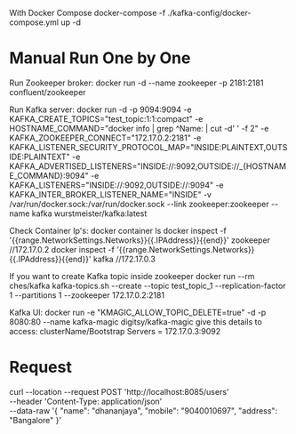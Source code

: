 
With Docker Compose
docker-compose -f ./kafka-config/docker-compose.yml up -d

Manual Run One by One
============================
Run Zookeeper broker: 
docker run -d --name zookeeper -p 2181:2181 confluent/zookeeper

Run Kafka server: 
docker run -d -p 9094:9094 -e KAFKA_CREATE_TOPICS="test_topic:1:1:compact" -e HOSTNAME_COMMAND="docker info | grep ^Name: | cut -d' ' -f 2" -e KAFKA_ZOOKEEPER_CONNECT="172.17.0.2:2181" -e KAFKA_LISTENER_SECURITY_PROTOCOL_MAP="INSIDE:PLAINTEXT,OUTSIDE:PLAINTEXT" -e KAFKA_ADVERTISED_LISTENERS="INSIDE://:9092,OUTSIDE://_{HOSTNAME_COMMAND}:9094" -e KAFKA_LISTENERS="INSIDE://:9092,OUTSIDE://:9094" -e KAFKA_INTER_BROKER_LISTENER_NAME="INSIDE" -v /var/run/docker.sock:/var/run/docker.sock --link zookeeper:zookeeper --name kafka wurstmeister/kafka:latest

Check Container Ip's: 
docker container ls
docker inspect -f '{{range.NetworkSettings.Networks}}{{.IPAddress}}{{end}}' zookeeper //172.17.0.2
docker inspect -f '{{range.NetworkSettings.Networks}}{{.IPAddress}}{{end}}' kafka //172.17.0.3


If you want to create Kafka topic inside zookeeper
docker run --rm ches/kafka kafka-topics.sh --create --topic test_topic_1 --replication-factor 1 --partitions 1 --zookeeper 172.17.0.2:2181

Kafka UI: 
docker run -e "KMAGIC_ALLOW_TOPIC_DELETE=true" -d -p 8080:80 --name kafka-magic digitsy/kafka-magic
give this details to access: clusterName/Bootstrap Servers = 172.17.0.3:9092


Request
==========
curl --location --request POST 'http://localhost:8085/users' \
--header 'Content-Type: application/json' \
--data-raw '{
    "name": "dhananjaya",
    "mobile": "9040010697",
    "address": "Bangalore"
}'